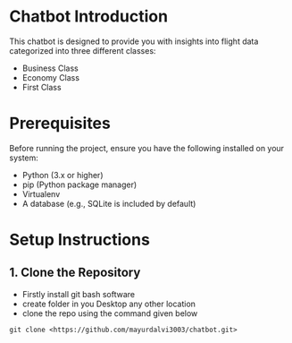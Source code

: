 # Chatbot Introduction
This chatbot is designed to provide you with insights into flight data categorized into three different classes:

- Business Class
- Economy Class
- First Class


# Prerequisites
Before running the project, ensure you have the following installed on your system:

- Python (3.x or higher)
- pip (Python package manager)
- Virtualenv
- A database (e.g., SQLite is included by default)

# Setup Instructions

## 1. Clone the Repository
- Firstly install git bash software 
- create folder in you Desktop any other location
- clone the repo using the command given below
```git
git clone <https://github.com/mayurdalvi3003/chatbot.git>
```

